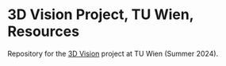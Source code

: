 # 3D Vision Project, TU Wien, Resources

Repository for the [3D Vision](https://tiss.tuwien.ac.at/course/educationDetails.xhtml?dswid=2250&dsrid=375&semester=2024S&courseNr=183130) project at TU Wien (Summer 2024).